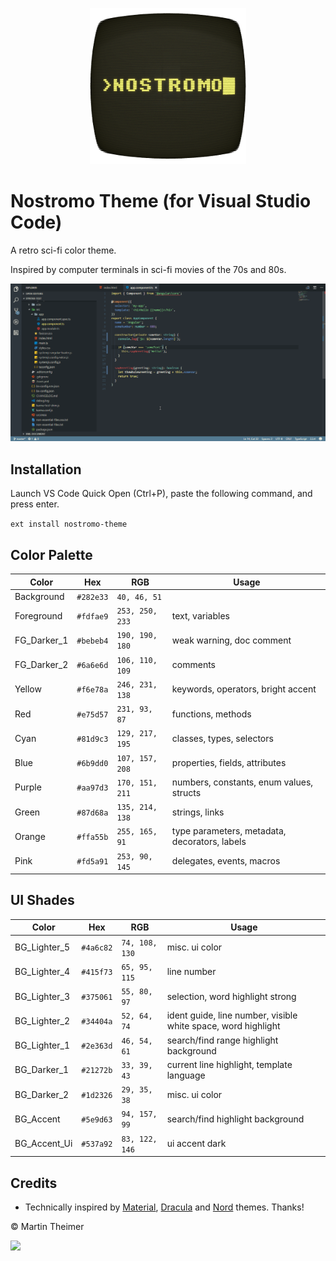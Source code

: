 <p align="center"><img src="https://raw.githubusercontent.com/pappkamerad/nostromo-theme-visual-studio-code/master/assets/icon.png"/></p>

# Nostromo Theme (for Visual Studio Code)

A retro sci-fi color theme. 

Inspired by computer terminals in sci-fi movies of the 70s and 80s.

<img src="https://raw.githubusercontent.com/pappkamerad/nostromo-theme-visual-studio-code/master/assets/screenshot_main_ts.png"/>

## Installation

Launch VS Code Quick Open (Ctrl+P), paste the following command, and press enter.

```ext install nostromo-theme```

## Color Palette

Color        | Hex       | RGB             | Usage
---          | ---       | ---             | ---
Background   | `#282e33` | `40, 46, 51`    | 
Foreground   | `#fdfae9` | `253, 250, 233` | text, variables
FG_Darker_1  | `#bebeb4` | `190, 190, 180` | weak warning, doc comment
FG_Darker_2  | `#6a6e6d` | `106, 110, 109` | comments
Yellow       | `#f6e78a` | `246, 231, 138` | keywords, operators, bright accent
Red          | `#e75d57` | `231, 93, 87`   | functions, methods
Cyan         | `#81d9c3` | `129, 217, 195` | classes, types, selectors
Blue         | `#6b9dd0` | `107, 157, 208` | properties, fields, attributes
Purple       | `#aa97d3` | `170, 151, 211` | numbers, constants, enum values, structs
Green        | `#87d68a` | `135, 214, 138` | strings, links
Orange       | `#ffa55b` | `255, 165, 91`  | type parameters, metadata, decorators, labels
Pink         | `#fd5a91` | `253, 90, 145`  | delegates, events, macros

## UI Shades

Color        | Hex       | RGB             | Usage
---          | ---       | ---             | ---
BG_Lighter_5 | `#4a6c82` | `74, 108, 130`  | misc. ui color
BG_Lighter_4 | `#415f73` | `65, 95, 115`   | line number
BG_Lighter_3 | `#375061` | `55, 80, 97`    | selection, word highlight strong
BG_Lighter_2 | `#34404a` | `52, 64, 74`    | ident guide, line number, visible white space, word highlight
BG_Lighter_1 | `#2e363d` | `46, 54, 61`    | search/find range highlight background
BG_Darker_1  | `#21272b` | `33, 39, 43`    | current line highlight, template language
BG_Darker_2  | `#1d2326` | `29, 35, 38`    | misc. ui color
BG_Accent    | `#5e9d63` | `94, 157, 99`   | search/find highlight background
BG_Accent_Ui | `#537a92` | `83, 122, 146`  | ui accent dark

## Credits

- Technically inspired by [Material](https://github.com/equinusocio/vsc-material-theme), [Dracula](https://github.com/dracula/dracula-theme) and [Nord](https://github.com/arcticicestudio/nord-visual-studio-code) themes. Thanks!

© Martin Theimer

<a href="http://www.apache.org/licenses/LICENSE-2.0"><img src="https://img.shields.io/badge/License-Apache_2.0-5E81AC.svg"/></a>
